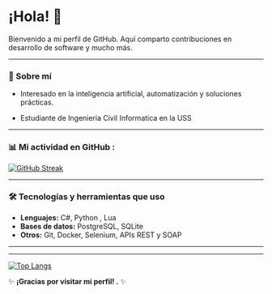 # ¡Hola! 👋 

Bienvenido a mi perfil de GitHub. Aquí comparto  contribuciones en desarrollo de software y mucho más.

---

### 🚀 Sobre mí


- Interesado en la inteligencia artificial, automatización y soluciones prácticas.

- Estudiante de Ingenieria Civil Informatica  en la USS

---

### 📊 Mi actividad en GitHub :

[![GitHub Streak](https://github-readme-streak-stats.herokuapp.com?user=mariscalrommel&theme=highcontrast&hide_border=true&border_radius=4.7&locale=es&short_numbers=true&date_format=M%20j%5B%2C%20Y%5D&mode=weekly&card_width=500&hide_current_streak=true&hide_longest_streak=true)](https://git.io/streak-stats)

---

### 🛠 Tecnologías y herramientas que uso

- **Lenguajes:** C#, Python , Lua
- **Bases de datos:** PostgreSQL, SQLite
- **Otros:** Git, Docker, Selenium, APIs REST y SOAP

---

--- 

[![Top Langs](https://github-readme-stats.vercel.app/api/top-langs/?username=anuraghazra&layout=donut)](https://github.com/anuraghazra/github-readme-stats)

✨ **¡Gracias por visitar mi perfil!  .** ✨
